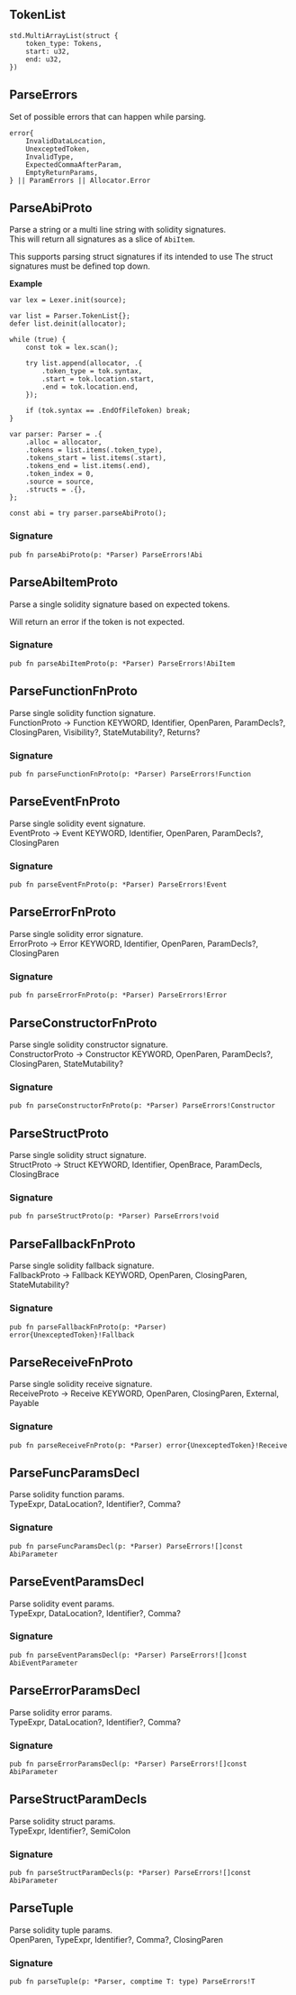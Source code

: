 ## TokenList

```zig
std.MultiArrayList(struct {
    token_type: Tokens,
    start: u32,
    end: u32,
})
```

## ParseErrors

Set of possible errors that can happen while parsing.

```zig
error{
    InvalidDataLocation,
    UnexceptedToken,
    InvalidType,
    ExpectedCommaAfterParam,
    EmptyReturnParams,
} || ParamErrors || Allocator.Error
```

## ParseAbiProto
Parse a string or a multi line string with solidity signatures.\
This will return all signatures as a slice of `AbiItem`.

This supports parsing struct signatures if its intended to use
The struct signatures must be defined top down.

**Example**
```zig
var lex = Lexer.init(source);

var list = Parser.TokenList{};
defer list.deinit(allocator);

while (true) {
    const tok = lex.scan();

    try list.append(allocator, .{
        .token_type = tok.syntax,
        .start = tok.location.start,
        .end = tok.location.end,
    });

    if (tok.syntax == .EndOfFileToken) break;
}

var parser: Parser = .{
    .alloc = allocator,
    .tokens = list.items(.token_type),
    .tokens_start = list.items(.start),
    .tokens_end = list.items(.end),
    .token_index = 0,
    .source = source,
    .structs = .{},
};

const abi = try parser.parseAbiProto();
```

### Signature

```zig
pub fn parseAbiProto(p: *Parser) ParseErrors!Abi
```

## ParseAbiItemProto
Parse a single solidity signature based on expected tokens.

Will return an error if the token is not expected.

### Signature

```zig
pub fn parseAbiItemProto(p: *Parser) ParseErrors!AbiItem
```

## ParseFunctionFnProto
Parse single solidity function signature.\
FunctionProto -> Function KEYWORD, Identifier, OpenParen, ParamDecls?, ClosingParen, Visibility?, StateMutability?, Returns?

### Signature

```zig
pub fn parseFunctionFnProto(p: *Parser) ParseErrors!Function
```

## ParseEventFnProto
Parse single solidity event signature.\
EventProto -> Event KEYWORD, Identifier, OpenParen, ParamDecls?, ClosingParen

### Signature

```zig
pub fn parseEventFnProto(p: *Parser) ParseErrors!Event
```

## ParseErrorFnProto
Parse single solidity error signature.\
ErrorProto -> Error KEYWORD, Identifier, OpenParen, ParamDecls?, ClosingParen

### Signature

```zig
pub fn parseErrorFnProto(p: *Parser) ParseErrors!Error
```

## ParseConstructorFnProto
Parse single solidity constructor signature.\
ConstructorProto -> Constructor KEYWORD, OpenParen, ParamDecls?, ClosingParen, StateMutability?

### Signature

```zig
pub fn parseConstructorFnProto(p: *Parser) ParseErrors!Constructor
```

## ParseStructProto
Parse single solidity struct signature.\
StructProto -> Struct KEYWORD, Identifier, OpenBrace, ParamDecls, ClosingBrace

### Signature

```zig
pub fn parseStructProto(p: *Parser) ParseErrors!void
```

## ParseFallbackFnProto
Parse single solidity fallback signature.\
FallbackProto -> Fallback KEYWORD, OpenParen, ClosingParen, StateMutability?

### Signature

```zig
pub fn parseFallbackFnProto(p: *Parser) error{UnexceptedToken}!Fallback
```

## ParseReceiveFnProto
Parse single solidity receive signature.\
ReceiveProto -> Receive KEYWORD, OpenParen, ClosingParen, External, Payable

### Signature

```zig
pub fn parseReceiveFnProto(p: *Parser) error{UnexceptedToken}!Receive
```

## ParseFuncParamsDecl
Parse solidity function params.\
TypeExpr, DataLocation?, Identifier?, Comma?

### Signature

```zig
pub fn parseFuncParamsDecl(p: *Parser) ParseErrors![]const AbiParameter
```

## ParseEventParamsDecl
Parse solidity event params.\
TypeExpr, DataLocation?, Identifier?, Comma?

### Signature

```zig
pub fn parseEventParamsDecl(p: *Parser) ParseErrors![]const AbiEventParameter
```

## ParseErrorParamsDecl
Parse solidity error params.\
TypeExpr, DataLocation?, Identifier?, Comma?

### Signature

```zig
pub fn parseErrorParamsDecl(p: *Parser) ParseErrors![]const AbiParameter
```

## ParseStructParamDecls
Parse solidity struct params.\
TypeExpr, Identifier?, SemiColon

### Signature

```zig
pub fn parseStructParamDecls(p: *Parser) ParseErrors![]const AbiParameter
```

## ParseTuple
Parse solidity tuple params.\
OpenParen, TypeExpr, Identifier?, Comma?, ClosingParen

### Signature

```zig
pub fn parseTuple(p: *Parser, comptime T: type) ParseErrors!T
```

